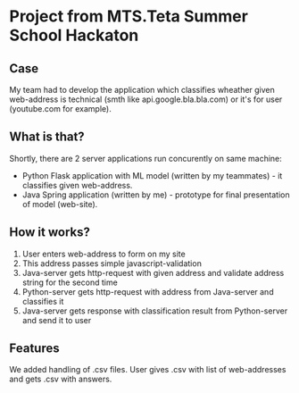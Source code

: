 # Project from MTS.Teta Summer School Hackaton
## Case
My team had to develop the application which classifies wheather given web-address is technical (smth like api.google.bla.bla.com) or it's for user (youtube.com for example). 

## What is that?
Shortly, there are 2 server applications run concurently on same machine:
* Python Flask application with ML model (written by my teammates) - it classifies given web-address.
* Java Spring application (written by me) - prototype for final presentation of model (web-site).

## How it works?
1. User enters web-address to form on my site
2. This address passes simple javascript-validation
3. Java-server gets http-request with given address and validate address string for the second time
4. Python-server gets http-request with address from Java-server and classifies it
5. Java-server gets response with classification result from Python-server and send it to user

## Features
We added handling of .csv files. User gives .csv with list of web-addresses and gets .csv with answers.
